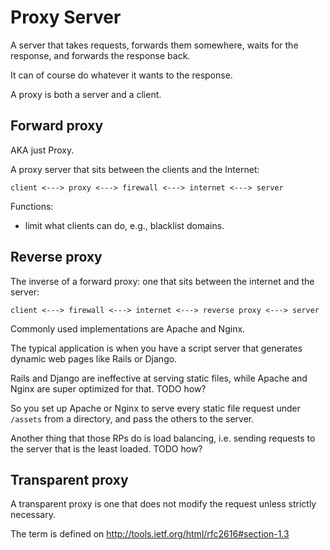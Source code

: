 # Proxy Server

A server that takes requests, forwards them somewhere, waits for the response, and forwards the response back.

It can of course do whatever it wants to the response.

A proxy is both a server and a client.

## Forward proxy

AKA just Proxy.

A proxy server that sits between the clients and the Internet:

    client <---> proxy <---> firewall <---> internet <---> server

Functions:

- limit what clients can do, e.g., blacklist domains.

## Reverse proxy

The inverse of a forward proxy: one that sits between the internet and the server:

    client <---> firewall <---> internet <---> reverse proxy <---> server

Commonly used implementations are Apache and Nginx.

The typical application is when you have a script server that generates dynamic web pages like Rails or Django.

Rails and Django are ineffective at serving static files, while Apache and Nginx are super optimized for that. TODO how?

So you set up Apache or Nginx to serve every static file request under `/assets` from a directory, and pass the others to the server.

Another thing that those RPs do is load balancing, i.e. sending requests to the server that is the least loaded. TODO how?

## Transparent proxy

A transparent proxy is one that does not modify the request unless strictly necessary.

The term is defined on <http://tools.ietf.org/html/rfc2616#section-1.3>
